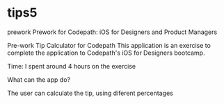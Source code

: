 # tips5
prework
Prework for Codepath: iOS for Designers and Product Managers

Pre-work Tip Calculator for Codepath This application is an exercise to complete the application to Codepath's iOS for Designers bootcamp.

Time: I spent around 4 hours on the exercise

What can the app do?

The user can calculate the tip, using diferent percentages
